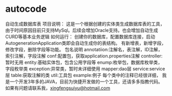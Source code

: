 # autocode
自动生成数据库表
项目说明：
    这是一个根据创建的实体类生成数据库表的工具，由于时间原因目前只支持MySql。后续会增加Oracle支持。也会增加自动生成CURD等基本业务逻辑
如何运行：
    创建你的数据库，配置数据库连接，启动AutogenerationApplication类即会自动生成你的表结构。
    有新增表，新增字段，修改字段，删除字段等功能。
包名说明
    annotatiion:注解名，表注解，ID注解，索引注解，字段注解
    conf:配置包，获取application.properties注解
    controller:暂时无用
    entity:基础实体包，包含公用字段等
    enump:枚举包，数据库枚举类，字段枚举类
    exception:异常类，暂时未详细使用
    mapper:dao层
    service:service层
    table:获取注解的类
    util:工具包
    example:例子
 每个类中的注释已经很详细，
 我是一个开发3年多的JAVA，目前为快捷开发做的一个工具，还请多多指教代码。
 如果有问题请联系我，xingfengsuiyu@hotmail.com
